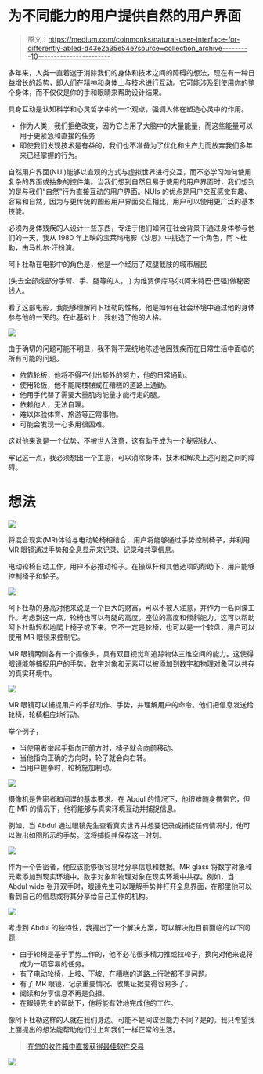 # 为不同能力的用户提供自然的用户界面

> 原文：<https://medium.com/coinmonks/natural-user-interface-for-differently-abled-d43e2a35e54e?source=collection_archive---------10----------------------->

多年来，人类一直着迷于消除我们的身体和技术之间的障碍的想法，现在有一种日益增长的趋势，即人们在精神和身体上与技术进行互动。它可能涉及到使用你的整个身体，而不仅仅是你的手和眼睛来帮助设计结果。

具身互动是认知科学和心灵哲学中的一个观点，强调人体在塑造心灵中的作用。

*   作为人类，我们拒绝改变，因为它占用了大脑中的大量能量，而这些能量可以用于更紧急和直接的任务
*   即使我们发现技术是有益的，我们也不准备为了优化和生产力而放弃我们多年来已经掌握的行为。

自然用户界面(NUI)能够以直观的方式与虚拟世界进行交互，而不必学习如何使用复杂的界面或抽象的控件集。当我们想到自然且易于使用的用户界面时，我们想到的是与我们“自然”行为直接互动的用户界面。NUIs 的优点是用户交互感觉有趣、容易和自然，因为与更传统的图形用户界面交互相比，用户可以使用更广泛的基本技能。

必须为身体残疾的人设计一些东西，专注于他们如何在社会背景下通过身体参与他们的一天，我从 1980 年上映的宝莱坞电影《沙恩》中挑选了一个角色，阿卜杜勒，由马札尔·汗扮演。

阿卜杜勒在电影中的角色是，他是一个经历了双腿截肢的城市居民

(失去全部或部分手臂、手、腿等的人。,).为维贾伊库马尔(阿米特巴·巴强)做秘密线人。

看了这部电影，我能够理解阿卜杜勒的性格，他是如何在社会环境中通过他的身体参与他的一天的。在此基础上，我创造了他的人格。

![](img/7ceace816ad09bc090c87c3b8663be29.png)

由于确切的问题可能不明显，我不得不笼统地陈述他因残疾而在日常生活中面临的所有可能的问题。

*   依靠轮板，他将不得不付出额外的努力，他的日常通勤。
*   使用轮板，他不能爬楼梯或在糟糕的道路上通勤。
*   他用手代替了需要大量肌肉能量才能行走的腿。
*   依赖他人，无法自理。
*   难以体验体育、旅游等正常事物。
*   可能会发现一心多用很困难。

这对他来说是一个优势，不被世人注意，这有助于成为一个秘密线人。

牢记这一点，我必须想出一个主意，可以消除身体，技术和解决上述问题之间的障碍。

# 想法

![](img/4224c630ad7202544cd160ace2c06de8.png)

将混合现实(MR)体验与电动轮椅相结合，用户将能够通过手势控制椅子，并利用 MR 眼镜通过手势和全息显示来记录、记录和共享信息。

电动轮椅自动工作，用户不必推动轮子。在操纵杆和其他选项的帮助下，用户能够控制椅子和轮子。

![](img/625984b15d46704eef7472cc2d32a3eb.png)

阿卜杜勒的身高对他来说是一个巨大的财富，可以不被人注意，并作为一名间谍工作。考虑到这一点，轮椅也可以有腿的高度，座位的高度和倾斜能力，这可以帮助阿卜杜勒轻松地爬上椅子或下来。它不一定是轮椅，也可以是一个转盘，用户可以使用 MR 眼镜来控制它。

MR 眼镜两侧各有一个摄像头，具有双目视觉和追踪物体三维空间的能力。这使得眼镜能够捕捉用户的手势。数字对象和元素可以被添加到数字和物理对象可以共存的真实环境中。

![](img/caa29b9a0f3d1bf150149aaf8909e0fc.png)

MR 眼镜可以捕捉用户的手部动作、手势，并理解用户的命令。他们把信息发送给轮椅，轮椅相应地行动。

举个例子，

*   当使用者举起手指向正前方时，椅子就会向前移动。
*   当他指向正确的方向时，轮子就会向右转。
*   当用户握拳时，轮椅施加制动。

![](img/2e568bbbe36872af0d315639c38613da.png)

摄像机是告密者和间谍的基本要求。在 Abdul 的情况下，他很难随身携带它，但在 MR 的情况下，他将能够与真实环境互动并捕捉信息。

例如，当 Abdul 通过眼镜先生查看真实世界并想要记录或捕捉任何情况时，他可以做出如图所示的手势。这将捕捉并保存这一时刻。

![](img/1250e9ccb2474886fb57f9dbb89190e4.png)

作为一个告密者，他应该能够很容易地分享信息和数据。MR glass 将数字对象和元素添加到现实环境中，数字对象和物理对象在现实环境中共存。例如，当 Abdul wide 张开双手时，眼镜先生可以理解手势并打开全息界面，在那里他可以看到自己的信息或将其分享给自己工作的机构。

![](img/8547c912b8e4c12b6b0267fc66c0f812.png)

考虑到 Abdul 的独特性，我提出了一个解决方案，可以解决他目前面临的以下问题:

*   由于轮椅是基于手势工作的，他不必花很多精力推或拉轮子，换向对他来说将成为一项容易的任务。
*   有了电动轮椅，上坡、下坡、在糟糕的道路上行驶都不是问题。
*   有了 MR 眼镜，记录重要情况、收集证据变得容易多了。
*   阅读和分享信息不再是负担。
*   在眼镜先生的帮助下，他将能有效地完成他的工作。

像阿卜杜勒这样的人就在我们身边。可能不是间谍但能力不同？是的。我只希望我上面提出的想法能帮助他们过上和我们一样正常的生活。

> [在您的收件箱中直接获得最佳软件交易](https://coincodecap.com/?utm_source=coinmonks)

[![](img/7c0b3dfdcbfea594cc0ae7d4f9bf6fcb.png)](https://coincodecap.com/?utm_source=coinmonks)